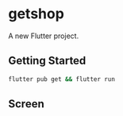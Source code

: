 # getshop

A new Flutter project.

## Getting Started

```bash
flutter pub get && flutter run
```

## Screen

[](./screen/1.png)
[](./screen/2.png)
[](./screen/3.png)
[](./screen/4.png)
[](./screen/5.png)
[](./screen/6.png)
[](./screen/7.png)
[](./screen/8.png)
[](./screen/9.png)
[](./screen/10.png)
[](./screen/11.png)
[](./screen/12.png)
[](./screen/13.png)
[](./screen/14.png)
[](./screen/15.png)
[](./screen/16.png)

